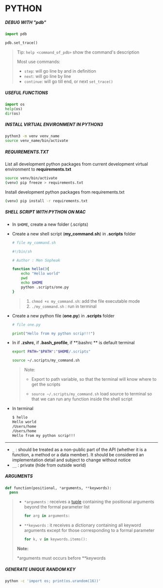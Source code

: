 # PYTHON



##### DEBUG WITH "pdb"

```python
import pdb

pdb.set_trace()
```

> Tip: ```help <command_of_pdb>``` show the command's description
>
> Most use commands: 
>
> * ```step```: will go line by and in definition
> * ```next```: will go line by line
> * ```continue```: will go till end, or next ```set_trace()```



##### USEFUL FUNCTIONS

```python
import os
help(os)
dir(os)
```



##### INSTALL VIRTUAL ENVIRONMENT IN PYTHON3

```bash
python3 -m venv venv_name
source venv_name/bin/activate
```



##### REQUIREMENTS.TXT

List all development python packages from current development virtual environment to **requirements.txt**

```bash
source venv/bin/activate
(venv) pip freeze > requirements.txt
```

Install development python packages from requirements.txt

```bash
(venv) pip install -r requirements.txt
```



##### SHELL SCRIPT WITH PYTHON ON MAC

* In ```$HOME```, create a new folder (.scripts)

* Create a new shell script (**my_command.sh**) in **.scripts** folder

  ```sh
  # file my_command.sh
  
  #!/bin/sh
  
  # Author : Men Sopheak
  
  function hello(){
      echo "Hello world"
      pwd
      echo $HOME
      python .scripts/one.py
  }
  
  ```

  > 1. ```chmod +x my_command.sh```: add the file executable mode
  > 2. ```./my_command.sh``` : run in terminal 

* Create a new python file (**one.py**) in **.scripts** folder

  ```python
  # file one.py
  
  print("Hello from my python scrip!!!")
  ```

* In if **.zshrc**, if **.bash_profile**, if **.bashrc ** is default terminal

  ```bash
  export PATH="$PATH":"$HOME/.scripts"
  
  source ~/.scripts/my_command.sh
  ```

  > Note: 
  >
  > * Export to path variable, so that the terminal will know where to get the scripts
  >
  > * ```source ~/.scripts/my_command.sh``` load source to terminal so that we can run any function inside the shell script

* In terminal

  ```bash
  $ hello
  Hello world
  /Users/home
  /Users/home
  Hello from my python scrip!!!
  ```

  

<hr>



* ```_``` : should be treated as a non-public part of the API (whether it is a function, a method or a data member). It should be considered an implementation detail and subject to change without notice
* ```__``` : private (hide from outside world)



##### ARGUMENTS

```python
def function(positional, *arguments, **keywords):
  pass
```

> * ```*arguments``` : receives a [tuple](https://docs.python.org/3/tutorial/datastructures.html#tut-tuples) containing the positional arguments beyond the formal parameter list
>
>   ```python
>   for arg in arguments:
>   ```
>
>   
>
> * ```**keywords``` : it receives a dictionary containing all keyword arguments except for those corresponding to a formal parameter
>
>   ```python
>   for k, v in keywords.items():
>   ```
>
> **Note:**
>
> *arguments must occurs before **keywords





##### GENERATE UNIQUE RANDOM KEY

```bash
python -c 'import os; print(os.urandom(16))'
```

